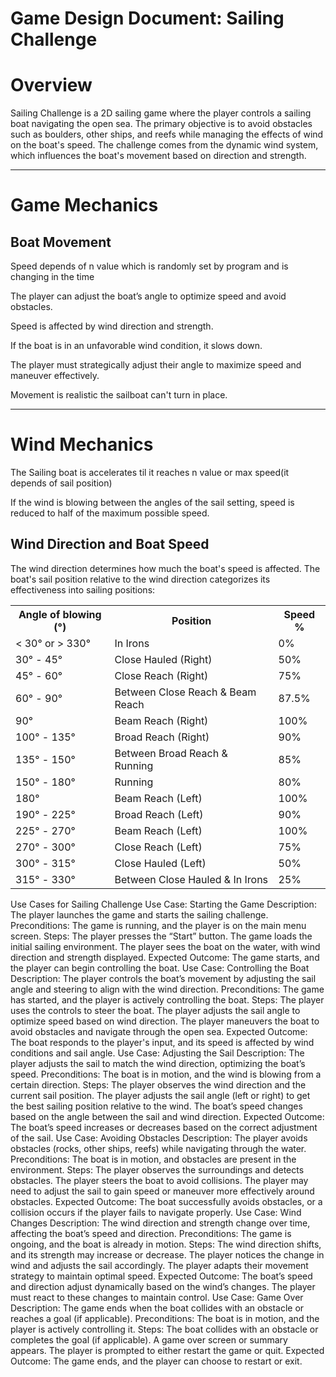 # Game Design Document: Sailing Challenge

# Overview

Sailing Challenge is a 2D sailing game where the player controls a sailing boat navigating the open sea. The primary objective is to avoid obstacles such as boulders, other ships, and reefs while managing the effects of wind on the boat's speed. The challenge comes from the dynamic wind system, which influences the boat's movement based on direction and strength.


---

# Game Mechanics

## Boat Movement

Speed depends of n value which is randomly set by program and is changing in the time

The player can adjust the boat’s angle to optimize speed and avoid obstacles.

Speed is affected by wind direction and strength.

If the boat is in an unfavorable wind condition, it slows down.

The player must strategically adjust their angle to maximize speed and maneuver effectively.

Movement is realistic the sailboat can't turn in place.

---

# Wind Mechanics

The Sailing boat is accelerates til it reaches n value or max speed(it depends of sail position)

If the wind is blowing between the angles of the sail setting, speed is reduced to half of the maximum possible speed.

## Wind Direction and Boat Speed

The wind direction determines how much the boat's speed is affected. The boat's sail position relative to the wind direction categorizes its effectiveness into sailing positions:
<table>
  <tr>
    <th>Angle of blowing (°)</th>
    <th>Position</th>
    <th>Speed %</th>
  </tr>
  <tr>
    <td>&lt; 30° or &gt; 330°</td>
    <td>In Irons</td>
    <td>0%</td>
  </tr>
  <tr>
    <td>30° - 45°</td>
    <td>Close Hauled (Right)</td>
    <td>50%</td>
  </tr>
  <tr>
    <td>45° - 60°</td>
    <td>Close Reach (Right)</td>
    <td>75%</td>
  </tr>
  <tr>
    <td>60° - 90°</td>
    <td>Between Close Reach & Beam Reach</td>
    <td>87.5%</td>
  </tr>
  <tr>
    <td>90°</td>
    <td>Beam Reach (Right)</td>
    <td>100%</td>
  </tr>
  <tr>
    <td>100° - 135°</td>
    <td>Broad Reach (Right)</td>
    <td>90%</td>
  </tr>
  <tr>
    <td>135° - 150°</td>
    <td>Between Broad Reach & Running</td>
    <td>85%</td>
  </tr>
  <tr>
    <td>150° - 180°</td>
    <td>Running</td>
    <td>80%</td>
  </tr>
  <tr>
    <td>180°</td>
    <td>Beam Reach (Left)</td>
    <td>100%</td>
  </tr>
  <tr>
    <td>190° - 225°</td>
    <td>Broad Reach (Left)</td>
    <td>90%</td>
  </tr>
  <tr>
    <td>225° - 270°</td>
    <td>Beam Reach (Left)</td>
    <td>100%</td>
  </tr>
  <tr>
    <td>270° - 300°</td>
    <td>Close Reach (Left)</td>
    <td>75%</td>
  </tr>
  <tr>
    <td>300° - 315°</td>
    <td>Close Hauled (Left)</td>
    <td>50%</td>
  </tr>
  <tr>
    <td>315° - 330°</td>
    <td>Between Close Hauled & In Irons</td>
    <td>25%</td>
  </tr>
</table>

Use Cases for Sailing Challenge
Use Case: Starting the Game
Description: The player launches the game and starts the sailing challenge.
Preconditions: The game is running, and the player is on the main menu screen.
Steps:
The player presses the “Start” button.
The game loads the initial sailing environment.
The player sees the boat on the water, with wind direction and strength displayed.
Expected Outcome: The game starts, and the player can begin controlling the boat.
Use Case: Controlling the Boat
Description: The player controls the boat’s movement by adjusting the sail angle and steering to align with the wind direction.
Preconditions: The game has started, and the player is actively controlling the boat.
Steps:
The player uses the controls to steer the boat.
The player adjusts the sail angle to optimize speed based on wind direction.
The player maneuvers the boat to avoid obstacles and navigate through the open sea.
Expected Outcome: The boat responds to the player's input, and its speed is affected by wind conditions and sail angle.
Use Case: Adjusting the Sail
Description: The player adjusts the sail to match the wind direction, optimizing the boat’s speed.
Preconditions: The boat is in motion, and the wind is blowing from a certain direction.
Steps:
The player observes the wind direction and the current sail position.
The player adjusts the sail angle (left or right) to get the best sailing position relative to the wind.
The boat’s speed changes based on the angle between the sail and wind direction.
Expected Outcome: The boat’s speed increases or decreases based on the correct adjustment of the sail.
Use Case: Avoiding Obstacles
Description: The player avoids obstacles (rocks, other ships, reefs) while navigating through the water.
Preconditions: The boat is in motion, and obstacles are present in the environment.
Steps:
The player observes the surroundings and detects obstacles.
The player steers the boat to avoid collisions.
The player may need to adjust the sail to gain speed or maneuver more effectively around obstacles.
Expected Outcome: The boat successfully avoids obstacles, or a collision occurs if the player fails to navigate properly.
Use Case: Wind Changes
Description: The wind direction and strength change over time, affecting the boat’s speed and direction.
Preconditions: The game is ongoing, and the boat is already in motion.
Steps:
The wind direction shifts, and its strength may increase or decrease.
The player notices the change in wind and adjusts the sail accordingly.
The player adapts their movement strategy to maintain optimal speed.
Expected Outcome: The boat’s speed and direction adjust dynamically based on the wind’s changes. The player must react to these changes to maintain control.
Use Case: Game Over
Description: The game ends when the boat collides with an obstacle or reaches a goal (if applicable).
Preconditions: The boat is in motion, and the player is actively controlling it.
Steps:
The boat collides with an obstacle or completes the goal (if applicable).
A game over screen or summary appears.
The player is prompted to either restart the game or quit.
Expected Outcome: The game ends, and the player can choose to restart or exit.








